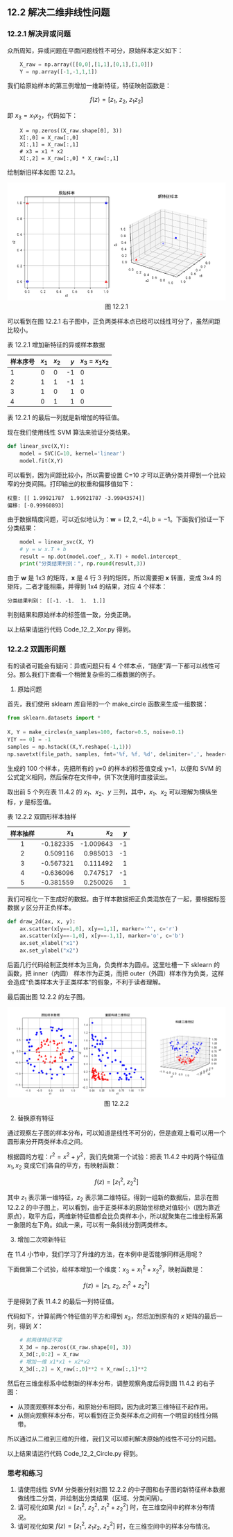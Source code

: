 
## 12.2 解决二维非线性问题

### 12.2.1 解决异或问题

众所周知，异或问题在平面问题线性不可分，原始样本定义如下：

```python
    X_raw = np.array([[0,0],[1,1],[0,1],[1,0]])
    Y = np.array([-1,-1,1,1])
```
我们给原始样本的第三例增加一维新特征，特征映射函数是：

$$
f(z)=[z_1, \ z_2, \ z_1 z_2] \tag{12.2.1}
$$

即 $x_3=x_1 x_2$，代码如下：
```
    X = np.zeros((X_raw.shape[0], 3))
    X[:,0] = X_raw[:,0]
    X[:,1] = X_raw[:,1]
    # x3 = x1 * x2
    X[:,2] = X_raw[:,0] * X_raw[:,1]
```
绘制新旧样本如图 12.2.1。

<img src="./images/12-2-1.png" />

<center>图 12.2.1 </center>

可以看到在图 12.2.1 右子图中，正负两类样本点已经可以线性可分了，虽然间距比较小。

表 12.2.1 增加新特征的异或样本数据

|样本序号|$x_1$|$x_2$|$y$|$x_3=x_1 x_2$|
|--|--|--|--:|--|
|1|0|0|-1|0|
|2|1|1|-1|1|
|3|1|0|1|0|
|4|0|1|1|0|

表 12.2.1 的最后一列就是新增加的特征值。

现在我们使用线性 SVM 算法来验证分类结果。

```python
def linear_svc(X,Y):
    model = SVC(C=10, kernel='linear')
    model.fit(X,Y)
```
可以看到，因为间距比较小，所以需要设置 C=10 才可以正确分类并得到一个比较窄的分类间隔。打印输出的权重和偏移值如下：

```
权重: [[ 1.99921787  1.99921787 -3.99843574]]
偏移: [-0.99960893]
```

由于数据精度问题，可以近似地认为：$\boldsymbol{w}=[2, 2, -4],b=-1$。下面我们验证一下分类结果：
```python
    model = linear_svc(X, Y)
    # y = w x.T + b
    result = np.dot(model.coef_, X.T) + model.intercept_
    print("分类结果判别：", np.round(result,3))
```
由于 $\boldsymbol{w}$ 是 1x3 的矩阵，$\boldsymbol{x}$ 是 4 行 3 列的矩阵，所以需要把 $\boldsymbol{x}$ 转置，变成 3x4 的矩阵，二者才能相乘，并得到 1x4 的结果，对应 4 个样本：

```
分类结果判别： [[-1. -1.  1.  1.]]
```
判别结果和原始样本的标签值一致，分类正确。

以上结果请运行代码 Code_12_2_Xor.py 得到。

### 12.2.2 双圆形问题

有的读者可能会有疑问：异或问题只有 4 个样本点，“随便”弄一下都可以线性可分。那么我们下面看一个稍微复杂些的二维数据的例子。

1. 原始问题

首先，我们使用 sklearn 库自带的一个 make_circle 函数来生成一组数据：

```python
from sklearn.datasets import *

X, Y = make_circles(n_samples=100, factor=0.5, noise=0.1)
Y[Y == 0] = -1
samples = np.hstack((X,Y.reshape(-1,1)))
np.savetxt(file_path, samples, fmt='%f, %f, %d', delimiter=',', header='x1, x2, y')
```
生成的 100 个样本，先把所有的 y=0 的样本的标签值变成 y=1，以便和 SVM 的公式定义相同，然后保存在文件中，供下次使用时直接读出。

取出前 5 个列在表 11.4.2 的 $x_{1}、x_{2}、y$ 三列，其中，$x_{1}、x_{2}$ 可以理解为横纵坐标，$y$ 是标签值。

表 12.2.2 双圆形样本抽样

|样本抽样|$x_{1}$|$x_{2}$|$y$|
|:--:|--:|--:|--:|
|1|-0.182335 |-1.009643 |-1 |
|2| 0.509116 | 0.985013 |-1 |
|3|-0.567321 | 0.111492 | 1 |
|4|-0.636096 | 0.747517 |-1 |
|5|-0.381559 | 0.250026 | 1 |


我们可视化一下生成好的数据。由于样本数据把正负类混放在了一起，要根据标签数据 $y$ 区分开正负样本。

```python
def draw_2d(ax, x, y):
    ax.scatter(x[y==1,0], x[y==1,1], marker='^', c='r')
    ax.scatter(x[y==-1,0], x[y==-1,1], marker='o', c='b')
    ax.set_xlabel("x1")
    ax.set_ylabel("x2")
```

后面几行代码绘制正类样本为三角，负类样本为圆点。这里吐槽一下 sklearn 的函数，把 inner（内圆） 样本作为正类，而把 outer（外圆）样本作为负类，这样会造成“负类样本大于正类样本”的假象，不利于读者理解。

最后画出图 12.2.2 的左子图。

<img src="./images/12-2-2.png" />

<center>图 12.2.2 </center>

2. 替换原有特征

通过观察左子图的样本分布，可以知道是线性不可分的，但是直观上看可以用一个圆形来分开两类样本点之间。

根据圆的方程：$r^2=x^2+y^2$，我们先做第一个试验：把表 11.4.2 中的两个特征值 $x_1,x_2$ 变成它们各自的平方，有映射函数：

$$
f(z) = [z_1^2,\ z_2^2]   \tag{12.2.1}
$$

其中 $z_1$ 表示第一维特征，$z_2$ 表示第二维特征。得到一组新的数据后，显示在图 12.2.2 的中子图上，可以看到，由于正类样本的原始坐标绝对值较小（因为靠近原点），取平方后，两维新特征值都会比负类样本小，所以就聚集在二维坐标系第一象限的左下角。如此一来，可以有一条斜线分割两类样本。

3. 增加二次项新特征

在 11.4 小节中，我们学习了升维的方法，在本例中是否能够同样适用呢？

下面做第二个试验，给样本增加一个维度：$x_{3} = x_{1}^2 + x_{2}^2$，映射函数是：

$$
f(z) = [z_1, \ z_2, \ z_1^2+z_2^2] \tag{12.2.2}
$$

于是得到了表 11.4.2 的最后一列特征值。

代码如下，计算前两个特征值的平方和得到 $x_{3}$，然后加到原有的 $x$ 矩阵的最后一列，得到 $X$：

```python
    # 前两维特征不变
    X_3d = np.zeros((X_raw.shape[0], 3))
    X_3d[:,0:2] = X_raw
    # 增加一维 x1*x1 + x2*x2
    X_3d[:,2] = X_raw[:,0]**2 + X_raw[:,1]**2
```

然后在三维坐标系中绘制新的样本分布，调整观察角度后得到图 11.4.2 的右子图：

- 从顶面观察样本分布，和原始分布相同，因为此时第三维特征不起作用。
- 从侧向观察样本分布，可以看到在正负类样本点之间有一个明显的线性分隔带。

所以通过从二维到三维的升维，我们又可以顺利解决原始的线性不可分的问题。

以上结果请运行代码 Code_12_2_Circle.py 得到。

### 思考和练习

1. 请使用线性 SVM 分类器分别对图 12.2.2 的中子图和右子图的新特征样本数据做线性二分类，并绘制出分类结果（区域、分类间隔）。
2. 请可视化如果 $f(z)=[z_1^2, \ z_2^2, \ z_1^2 + z_2^2]$ 时，在三维空间中的样本分布情况。
3. 请可视化如果 $f(z)=[z_1^2,\ z_1 z_2,  \ z_2^2]$ 时，在三维空间中的样本分布情况。
